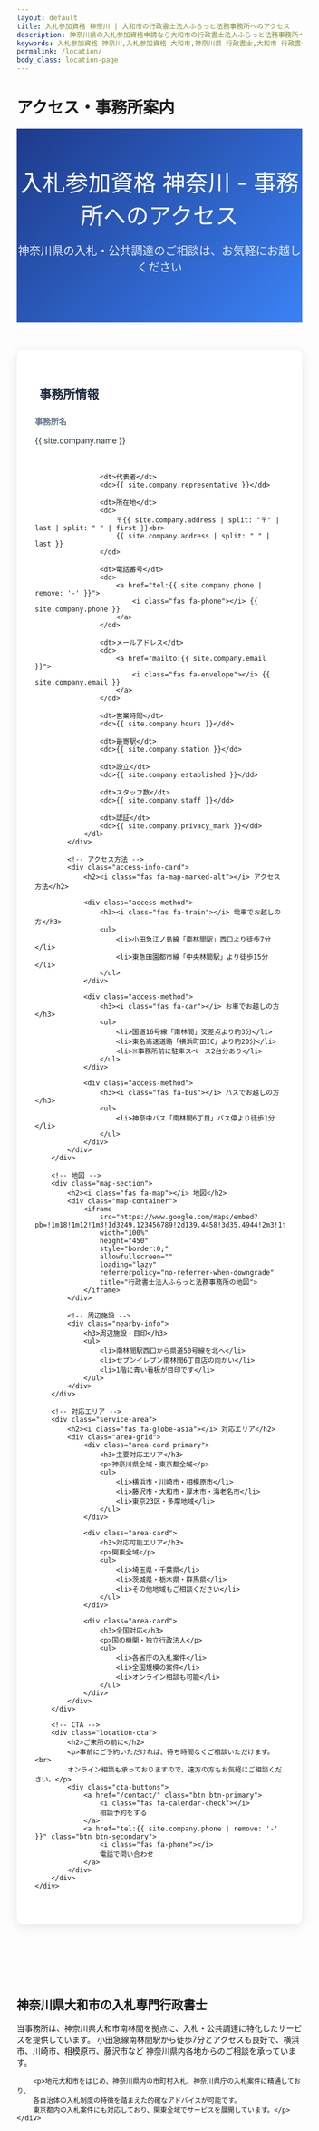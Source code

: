 ```yaml
---
layout: default
title: 入札参加資格 神奈川 | 大和市の行政書士法人ふらっと法務事務所へのアクセス
description: 神奈川県の入札参加資格申請なら大和市の行政書士法人ふらっと法務事務所へ。小田急線南林間駅から徒歩7分。入札・公共調達の専門家が神奈川県内の企業様を対面でサポート。全省庁統一資格・地方自治体資格に対応。
keywords: 入札参加資格 神奈川,入札参加資格 大和市,神奈川県 行政書士,大和市 行政書士,南林間 行政書士,入札申請代行 神奈川,全省庁統一資格 神奈川,公共調達 神奈川,入札サポート 神奈川
permalink: /location/
body_class: location-page
---
```


# アクセス・事務所案内

<section class="location-hero">
    <div class="container">
        <div class="page-title">入札参加資格 神奈川 - 事務所へのアクセス</div>
        <p class="page-subtitle">神奈川県の入札・公共調達のご相談は、お気軽にお越しください</p>
    </div>
</section>

<section class="location-info">
    <div class="container">
        <div class="location-grid">
            <!-- 事務所情報 -->
            <div class="office-info-card">
                <h2><i class="fas fa-building"></i> 事務所情報</h2>
                <dl class="info-list">
                    <dt>事務所名</dt>
                    <dd>{{ site.company.name }}</dd>
                    
                    <dt>代表者</dt>
                    <dd>{{ site.company.representative }}</dd>
                    
                    <dt>所在地</dt>
                    <dd>
                        〒{{ site.company.address | split: "〒" | last | split: " " | first }}<br>
                        {{ site.company.address | split: " " | last }}
                    </dd>
                    
                    <dt>電話番号</dt>
                    <dd>
                        <a href="tel:{{ site.company.phone | remove: '-' }}">
                            <i class="fas fa-phone"></i> {{ site.company.phone }}
                        </a>
                    </dd>
                    
                    <dt>メールアドレス</dt>
                    <dd>
                        <a href="mailto:{{ site.company.email }}">
                            <i class="fas fa-envelope"></i> {{ site.company.email }}
                        </a>
                    </dd>
                    
                    <dt>営業時間</dt>
                    <dd>{{ site.company.hours }}</dd>
                    
                    <dt>最寄駅</dt>
                    <dd>{{ site.company.station }}</dd>
                    
                    <dt>設立</dt>
                    <dd>{{ site.company.established }}</dd>
                    
                    <dt>スタッフ数</dt>
                    <dd>{{ site.company.staff }}</dd>
                    
                    <dt>認証</dt>
                    <dd>{{ site.company.privacy_mark }}</dd>
                </dl>
            </div>
            
            <!-- アクセス方法 -->
            <div class="access-info-card">
                <h2><i class="fas fa-map-marked-alt"></i> アクセス方法</h2>
                
                <div class="access-method">
                    <h3><i class="fas fa-train"></i> 電車でお越しの方</h3>
                    <ul>
                        <li>小田急江ノ島線「南林間駅」西口より徒歩7分</li>
                        <li>東急田園都市線「中央林間駅」より徒歩15分</li>
                    </ul>
                </div>
                
                <div class="access-method">
                    <h3><i class="fas fa-car"></i> お車でお越しの方</h3>
                    <ul>
                        <li>国道16号線「南林間」交差点より約3分</li>
                        <li>東名高速道路「横浜町田IC」より約20分</li>
                        <li>※事務所前に駐車スペース2台分あり</li>
                    </ul>
                </div>
                
                <div class="access-method">
                    <h3><i class="fas fa-bus"></i> バスでお越しの方</h3>
                    <ul>
                        <li>神奈中バス「南林間6丁目」バス停より徒歩1分</li>
                    </ul>
                </div>
            </div>
        </div>
        
        <!-- 地図 -->
        <div class="map-section">
            <h2><i class="fas fa-map"></i> 地図</h2>
            <div class="map-container">
                <iframe 
                    src="https://www.google.com/maps/embed?pb=!1m18!1m12!1m3!1d3249.123456789!2d139.4458!3d35.4944!2m3!1f0!2f0!3f0!3m2!1i1024!2i768!4f13.1!3m3!1m2!1s0x0%3A0x0!2zMzXCsDI5JzQwLjAiTiAxMznCsDI2JzQ1LjAiRQ!5e0!3m2!1sja!2sjp!4v1234567890"
                    width="100%" 
                    height="450" 
                    style="border:0;" 
                    allowfullscreen="" 
                    loading="lazy" 
                    referrerpolicy="no-referrer-when-downgrade"
                    title="行政書士法人ふらっと法務事務所の地図">
                </iframe>
            </div>
            
            <!-- 周辺施設 -->
            <div class="nearby-info">
                <h3>周辺施設・目印</h3>
                <ul>
                    <li>南林間駅西口から県道50号線を北へ</li>
                    <li>セブンイレブン南林間6丁目店の向かい</li>
                    <li>1階に青い看板が目印です</li>
                </ul>
            </div>
        </div>
        
        <!-- 対応エリア -->
        <div class="service-area">
            <h2><i class="fas fa-globe-asia"></i> 対応エリア</h2>
            <div class="area-grid">
                <div class="area-card primary">
                    <h3>主要対応エリア</h3>
                    <p>神奈川県全域・東京都全域</p>
                    <ul>
                        <li>横浜市・川崎市・相模原市</li>
                        <li>藤沢市・大和市・厚木市・海老名市</li>
                        <li>東京23区・多摩地域</li>
                    </ul>
                </div>
                
                <div class="area-card">
                    <h3>対応可能エリア</h3>
                    <p>関東全域</p>
                    <ul>
                        <li>埼玉県・千葉県</li>
                        <li>茨城県・栃木県・群馬県</li>
                        <li>その他地域もご相談ください</li>
                    </ul>
                </div>
                
                <div class="area-card">
                    <h3>全国対応</h3>
                    <p>国の機関・独立行政法人</p>
                    <ul>
                        <li>各省庁の入札案件</li>
                        <li>全国規模の案件</li>
                        <li>オンライン相談も可能</li>
                    </ul>
                </div>
            </div>
        </div>
        
        <!-- CTA -->
        <div class="location-cta">
            <h2>ご来所の前に</h2>
            <p>事前にご予約いただければ、待ち時間なくご相談いただけます。<br>
            オンライン相談も承っておりますので、遠方の方もお気軽にご相談ください。</p>
            <div class="cta-buttons">
                <a href="/contact/" class="btn btn-primary">
                    <i class="fas fa-calendar-check"></i>
                    相談予約をする
                </a>
                <a href="tel:{{ site.company.phone | remove: '-' }}" class="btn btn-secondary">
                    <i class="fas fa-phone"></i>
                    電話で問い合わせ
                </a>
            </div>
        </div>
    </div>
</section>

<!-- SEOコンテンツ -->
<section class="seo-content-section">
    <div class="container">
        <h2>神奈川県大和市の入札専門行政書士</h2>
        <p>当事務所は、神奈川県大和市南林間を拠点に、入札・公共調達に特化したサービスを提供しています。
        小田急線南林間駅から徒歩7分とアクセスも良好で、横浜市、川崎市、相模原市、藤沢市など
        神奈川県内各地からのご相談を承っています。</p>
        
        <p>地元大和市をはじめ、神奈川県内の市町村入札、神奈川県庁の入札案件に精通しており、
        各自治体の入札制度の特徴を踏まえた的確なアドバイスが可能です。
        東京都内の入札案件にも対応しており、関東全域でサービスを展開しています。</p>
    </div>
</section>

<style>
.location-hero {
    background: linear-gradient(135deg, #1e3a8a 0%, #3b82f6 100%);
    color: white;
    padding: 4rem 0;
    text-align: center;
}

.page-title {
    font-size: 2.5rem;
    margin-bottom: 1rem;
}

.page-subtitle {
    font-size: 1.25rem;
    opacity: 0.9;
}

.location-info {
    padding: 3rem 0;
}

.location-grid {
    display: grid;
    grid-template-columns: repeat(auto-fit, minmax(350px, 1fr));
    gap: 2rem;
    margin-bottom: 3rem;
}

.office-info-card,
.access-info-card {
    background: white;
    padding: 2rem;
    border-radius: 12px;
    box-shadow: 0 4px 20px rgba(0, 0, 0, 0.1);
}

.office-info-card h2,
.access-info-card h2 {
    color: #1e293b;
    margin-bottom: 1.5rem;
    display: flex;
    align-items: center;
    gap: 0.5rem;
}

.info-list {
    display: grid;
    gap: 1rem;
}

.info-list dt {
    font-weight: 600;
    color: #64748b;
    font-size: 0.875rem;
}

.info-list dd {
    color: #1e293b;
    margin: 0;
    margin-bottom: 1rem;
}

.info-list a {
    color: #3b82f6;
    text-decoration: none;
}

.info-list a:hover {
    text-decoration: underline;
}

.access-method {
    margin-bottom: 1.5rem;
}

.access-method h3 {
    color: #1e293b;
    font-size: 1.125rem;
    margin-bottom: 0.75rem;
}

.access-method ul {
    list-style: none;
    padding: 0;
}

.access-method li {
    padding: 0.5rem 0;
    padding-left: 1.5rem;
    position: relative;
}

.access-method li:before {
    content: "▸";
    position: absolute;
    left: 0;
    color: #3b82f6;
}

.map-section {
    margin: 3rem 0;
}

.map-section h2 {
    color: #1e293b;
    margin-bottom: 1.5rem;
    display: flex;
    align-items: center;
    gap: 0.5rem;
}

.map-container {
    border-radius: 12px;
    overflow: hidden;
    box-shadow: 0 4px 20px rgba(0, 0, 0, 0.1);
}

.nearby-info {
    background: #f8fafc;
    padding: 1.5rem;
    border-radius: 8px;
    margin-top: 1.5rem;
}

.nearby-info h3 {
    color: #1e293b;
    margin-bottom: 1rem;
}

.service-area {
    margin: 3rem 0;
}

.service-area h2 {
    color: #1e293b;
    margin-bottom: 2rem;
    text-align: center;
    display: flex;
    align-items: center;
    justify-content: center;
    gap: 0.5rem;
}

.area-grid {
    display: grid;
    grid-template-columns: repeat(auto-fit, minmax(280px, 1fr));
    gap: 1.5rem;
}

.area-card {
    background: white;
    padding: 1.5rem;
    border-radius: 8px;
    border: 2px solid #e5e7eb;
    transition: all 0.3s ease;
}

.area-card.primary {
    border-color: #3b82f6;
    background: #eff6ff;
}

.area-card:hover {
    border-color: #3b82f6;
    box-shadow: 0 4px 12px rgba(59, 130, 246, 0.15);
}

.area-card h3 {
    color: #1e293b;
    margin-bottom: 0.5rem;
}

.area-card p {
    color: #64748b;
    margin-bottom: 1rem;
    font-weight: 600;
}

.location-cta {
    background: linear-gradient(135deg, #eff6ff 0%, #dbeafe 100%);
    padding: 3rem;
    border-radius: 16px;
    text-align: center;
    margin: 3rem 0;
}

.location-cta h2 {
    color: #1e3a8a;
    margin-bottom: 1rem;
}

.location-cta p {
    color: #3730a3;
    margin-bottom: 2rem;
    font-size: 1.125rem;
}

.cta-buttons {
    display: flex;
    gap: 1rem;
    justify-content: center;
    flex-wrap: wrap;
}

@media (max-width: 767px) {
    .page-title {
        font-size: 1.875rem;
    }
    
    .location-grid {
        grid-template-columns: 1fr;
    }
    
    .cta-buttons {
        flex-direction: column;
        align-items: center;
    }
    
    .cta-buttons .btn {
        width: 100%;
        max-width: 300px;
    }
}
</style>